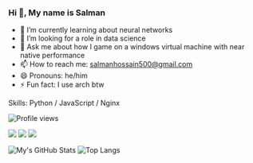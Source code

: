 <!--
**defunSM/defunSM** is a ✨ _special_ ✨ repository because its `README.md` (this file) appears on your GitHub profile.

Here are some ideas to get you started:

- 🔭 I’m currently working on ...
- 🌱 I’m currently learning ...
- 👯 I’m looking to collaborate on ...
- 🤔 I’m looking for help with ...
- 💬 Ask me about ...
- 📫 How to reach me: ...
- 😄 Pronouns: ...
- ⚡ Fun fact: ...
-->
### Hi 👋, My name is Salman

- 🌱 I’m currently learning about neural networks
- 👯 I’m looking for a role in data science
- 💬 Ask me about how I game on a windows virtual machine with near native performance
- 📫 How to reach me: salmanhossain500@gmail.com
- 😄 Pronouns: he/him
- ⚡ Fun fact: I use arch btw

Skills: Python / JavaScript / Nginx

![Profile views](https://gpvc.arturio.dev/defunSM)

![](https://img.shields.io/badge/OS-Arch_Linux-informational?style=flat&logo=Arch-Linux) ![](https://img.shields.io/badge/Packages-1519-informational?style=flat&logo=Buffer) ![](https://img.shields.io/badge/Shell-zsh_5.8-informational?style=flat&logo=GNU-Bash)


![My's GitHub Stats](https://github-readme-stats.vercel.app/api?username=defunSM&show_icons=true&theme=compact)
![Top Langs](https://github-readme-stats.vercel.app/api/top-langs/?username=defunSM&hide=TeX&layout=compact)

